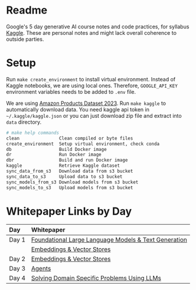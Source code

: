 # Readme

Google's 5 day generative AI course notes and code practices, for syllabus [Kaggle](https://www.kaggle.com/learn-guide/5-day-genai). These are personal notes and might lack overall coherence to outside parties. 

# Setup

Run `make create_environment` to install virtual environment. Instead of Kaggle notebooks, we are using local ones. Therefore, `GOOGLE_API_KEY` environment variables needs to be added to `.env` file.

We are using [Amazon Products Dataset 2023](https://www.kaggle.com/datasets/asaniczka/amazon-products-dataset-2023-1-4m-products). Run `make kaggle` to automatically download data. You need kaggle api token in `~/.kaggle/kaggle.json` or you can just download zip file and extract into `data` directory.

```bash
# make help commands
clean               Clean compiled or byte files 
create_environment  Setup virtual environment, check conda 
db                  Build Docker image
dr                  Run Docker image
dbr                 Build and run Docker image
kaggle              Retrieve Kaggle dataset 
sync_data_from_s3   Download data from s3 bucket
sync_data_to_s3     Upload data to s3 bucket
sync_models_from_s3 Download models from s3 bucket 
sync_models_to_s3   Upload models from s3 bucket
```

# Whitepaper Links by Day

| Day | Whitepaper |
| :--- | :--- |
| Day 1 | [Foundational Large Language Models & Text Generation](https://drive.google.com/file/d/1mFvTxfuJg4VNutn9wBvH_URznLRkklb3/view)|
| | [Embeddings & Vector Stores](https://drive.google.com/file/d/1jkQ_s8z4TQy85cVKwymhs4w3fP9PZ4xm/view) | 
| Day 2 | [Embeddings & Vector Stores](https://drive.google.com/file/d/1jkQ_s8z4TQy85cVKwymhs4w3fP9PZ4xm/view) |
| Day 3 | [Agents](https://drive.google.com/file/d/1oEjiRCTbd54aSdB_eEe3UShxLBWK9xkt/view) | 
| Day 4 | [Solving Domain Specific Problems Using LLMs](https://drive.google.com/file/d/13QBB3Z-f337BlBgTjJXdlQDWlrGmYddV/view)| 
